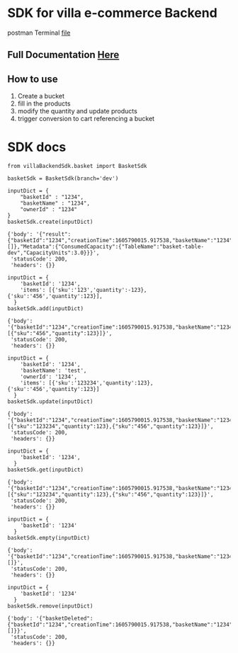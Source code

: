 # SDK for villa e-commerce Backend



postman Terminal [file ](https://github.com/thanakijwanavit/villaEcommerceBackend/blob/master/backend/basket/ecommerceBackend.postman_collection.json)


## Full Documentation  [Here](https://documenter.getpostman.com/view/7814112/TVes6Rfv)

## How to use

1. Create a bucket
2. fill in the products
3. modify the quantity and update products
4. trigger conversion to cart referencing a bucket

# SDK docs

```
from villaBackendSdk.basket import BasketSdk
```

```
basketSdk = BasketSdk(branch='dev')
```

```
inputDict = {
    "basketId" : "1234",
    "basketName" : "1234",
    "ownerId" : "1234"
}
basketSdk.create(inputDict)
```




    {'body': '{"result":{"basketId":"1234","creationTime":1605790015.917538,"basketName":"1234","ownerId":"1234","productList":[]},"Metadata":{"ConsumedCapacity":{"TableName":"basket-table-dev","CapacityUnits":3.0}}}',
     'statusCode': 200,
     'headers': {}}



```
inputDict = {
    'basketId': '1234',
    'items': [{'sku':'123','quantity':-123},{'sku':'456','quantity':123}],
  }
basketSdk.add(inputDict)
```




    {'body': '{"basketId":"1234","creationTime":1605790015.917538,"basketName":"1234","ownerId":"1234","productList":[{"sku":"456","quantity":123}]}',
     'statusCode': 200,
     'headers': {}}



```
inputDict = {
    'basketId': '1234',
    'basketName': 'test',
    'ownerId': '1234',
    'items': [{'sku':'123234','quantity':123},{'sku':'456','quantity':123}]
  }
basketSdk.update(inputDict)
```




    {'body': '{"basketId":"1234","creationTime":1605790015.917538,"basketName":"1234","ownerId":"1234","productList":[{"sku":"123234","quantity":123},{"sku":"456","quantity":123}]}',
     'statusCode': 200,
     'headers': {}}



```
inputDict = {
    'basketId': '1234',
  }
basketSdk.get(inputDict)
```




    {'body': '{"basketId":"1234","creationTime":1605790015.917538,"basketName":"1234","ownerId":"1234","productList":[{"sku":"123234","quantity":123},{"sku":"456","quantity":123}]}',
     'statusCode': 200,
     'headers': {}}



```
inputDict = {
    'basketId': '1234'
  }
basketSdk.empty(inputDict)
```




    {'body': '{"basketId":"1234","creationTime":1605790015.917538,"basketName":"1234","ownerId":"1234","productList":[]}',
     'statusCode': 200,
     'headers': {}}



```
inputDict = {
    'basketId': '1234'
  }
basketSdk.remove(inputDict)
```




    {'body': '{"basketDeleted":{"basketId":"1234","creationTime":1605790015.917538,"basketName":"1234","ownerId":"1234","productList":[]}}',
     'statusCode': 200,
     'headers': {}}


